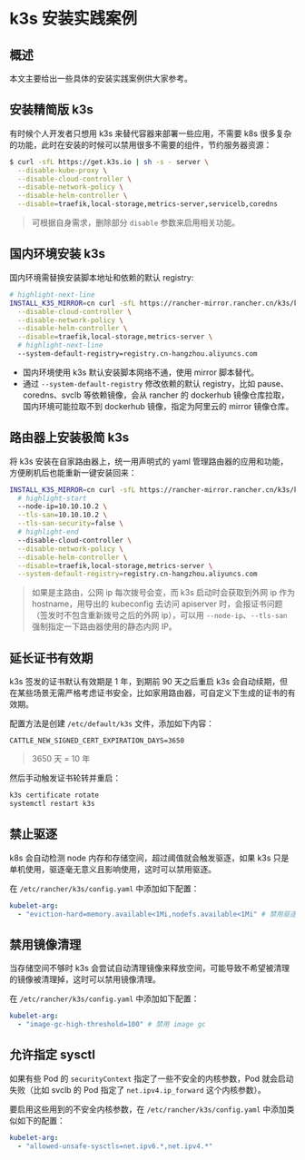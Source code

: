 # k3s 安装实践案例

## 概述

本文主要给出一些具体的安装实践案例供大家参考。

## 安装精简版 k3s

有时候个人开发者只想用 k3s 来替代容器来部署一些应用，不需要 k8s 很多复杂的功能，此时在安装的时候可以禁用很多不需要的组件，节约服务器资源：

```bash
$ curl -sfL https://get.k3s.io | sh -s - server \
  --disable-kube-proxy \
  --disable-cloud-controller \
  --disable-network-policy \
  --disable-helm-controller \
  --disable=traefik,local-storage,metrics-server,servicelb,coredns
```

> 可根据自身需求，删除部分 `disable` 参数来启用相关功能。

## 国内环境安装 k3s

国内环境需替换安装脚本地址和依赖的默认 registry:

```bash showLineNumbers
# highlight-next-line
INSTALL_K3S_MIRROR=cn curl -sfL https://rancher-mirror.rancher.cn/k3s/k3s-install.sh | sh -s - server \
  --disable-cloud-controller \
  --disable-network-policy \
  --disable-helm-controller \
  --disable=traefik,local-storage,metrics-server \
  # highlight-next-line
  --system-default-registry=registry.cn-hangzhou.aliyuncs.com
```

* 国内环境使用 k3s 默认安装脚本网络不通，使用 mirror 脚本替代。
* 通过 `--system-default-registry` 修改依赖的默认 registry，比如 pause、coredns、svclb 等依赖镜像，会从 rancher 的 dockerhub 镜像仓库拉取，国内环境可能拉取不到 dockerhub 镜像，指定为阿里云的 mirror 镜像仓库。


## 路由器上安装极简 k3s

将 k3s 安装在自家路由器上，统一用声明式的 yaml 管理路由器的应用和功能，方便刷机后也能重新一键安装回来：

```bash showLineNumbers
INSTALL_K3S_MIRROR=cn curl -sfL https://rancher-mirror.rancher.cn/k3s/k3s-install.sh | sh -s - server \
  # highlight-start
  --node-ip=10.10.10.2 \
  --tls-san=10.10.10.2 \
  --tls-san-security=false \
  # highlight-end
  --disable-cloud-controller \
  --disable-network-policy \
  --disable-helm-controller \
  --disable=traefik,local-storage,metrics-server \
  --system-default-registry=registry.cn-hangzhou.aliyuncs.com
```

> 如果是主路由，公网 ip 每次拨号会变，而 k3s 启动时会获取到外网 ip 作为 hostname，用导出的 kubeconfig 去访问 apiserver 时，会报证书问题（签发时不包含重新拨号之后的外网 ip），可以用 `--node-ip`、`--tls-san` 强制指定一下路由器使用的静态内网 IP。

## 延长证书有效期

k3s 签发的证书默认有效期是 1 年，到期前 90 天之后重启 k3s 会自动续期，但在某些场景无需严格考虑证书安全，比如家用路由器，可自定义下生成的证书的有效期。

配置方法是创建 `/etc/default/k3s` 文件，添加如下内容：

```env
CATTLE_NEW_SIGNED_CERT_EXPIRATION_DAYS=3650
```

> 3650 天 = 10 年

然后手动触发证书轮转并重启：

```bash
k3s certificate rotate
systemctl restart k3s
```

## 禁止驱逐

k8s 会自动检测 node 内存和存储空间，超过阈值就会触发驱逐，如果 k3s 只是单机使用，驱逐毫无意义且影响使用，这时可以禁用驱逐。

在 `/etc/rancher/k3s/config.yaml` 中添加如下配置：

```yaml
kubelet-arg:
  - "eviction-hard=memory.available<1Mi,nodefs.available<1Mi" # 禁用驱逐
```

## 禁用镜像清理

当存储空间不够时 k3s 会尝试自动清理镜像来释放空间，可能导致不希望被清理的镜像被清理掉，这时可以禁用镜像清理。

在 `/etc/rancher/k3s/config.yaml` 中添加如下配置：

```yaml
kubelet-arg:
  - "image-gc-high-threshold=100" # 禁用 image gc
```

## 允许指定 sysctl

如果有些 Pod 的 `securityContext` 指定了一些不安全的内核参数，Pod 就会启动失败（比如 svclb 的 Pod 指定了 `net.ipv4.ip_forward` 这个内核参数）。

要启用这些用到的不安全内核参数，在 `/etc/rancher/k3s/config.yaml` 中添加类似如下的配置：

```yaml
kubelet-arg:
  - "allowed-unsafe-sysctls=net.ipv6.*,net.ipv4.*"
```
